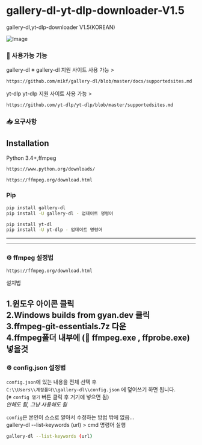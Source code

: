 # gallery-dl-yt-dlp-downloader-V1.5
gallery-dl,yt-dlp-downloader V1.5(KOREAN)

![Image](https://github.com/user-attachments/assets/1258e35d-06d9-4b1d-9a8b-00c36a01e4e6)

### 🔧 사용가능 기능

gallery-dl 
※ gallery-dl 지원 사이트 사용 가능 > 
```bash
https://github.com/mikf/gallery-dl/blob/master/docs/supportedsites.md
```
yt-dlp
yt-dlp 지원 사이트 사용 가능 >
```bash
https://github.com/yt-dlp/yt-dlp/blob/master/supportedsites.md
```

### 📥 요구사항

## Installation
Python 3.4+,ffmpeg
```bash
https://www.python.org/downloads/
```
```bash
https://ffmpeg.org/download.html
```

### Pip
```bash
pip install gallery-dl
pip install -U gallery-dl - 업데이트 명령어
```
```bash
pip install yt-dl
pip install -U yt-dlp - 업데이트 명령어
```

---

---
### ⚙️ ffmpeg 설정법
```bash
https://ffmpeg.org/download.html
```
설치법

1.윈도우 아이콘 클릭<br>
2.Windows builds from gyan.dev 클릭<br>
3.ffmpeg-git-essentials.7z 다운<br>
4.ffmpeg폴더 내부에 (📁 ffmpeg.exe , ffprobe.exe) 넣을것
---


### ⚙️ config.json 설정법
`config.json`에 있는 내용을 전체 선택 후  
`C:\\Users\\계정폴더\\gallery-dl\\config.json` 에 덮어쓰기 하면 됩니다.  
(※ `config 열기` 버튼 클릭 후 거기에 넣으면 됨)  
*안해도 됨, 그냥 사용해도 됨*

`config`은 본인이 스스로 알아서 수정하는 방법 밖에 없음...  
gallery-dl --list-keywords (url) > cmd 명령어 실행

```bash
gallery-dl --list-keywords (url)
```

